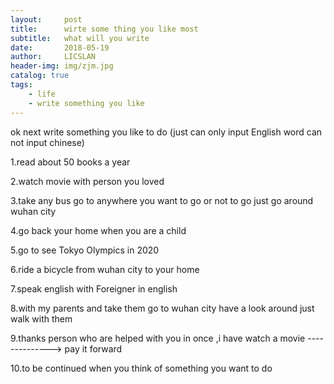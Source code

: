 ```yaml
---
layout:     post
title:      wirte some thing you like most
subtitle:   what will you write
date:       2018-05-19
author:     LICSLAN
header-img: img/zjm.jpg
catalog: true
tags:
    - life
    - write something you like
---
```


ok next write something you like to do  (just can only input English word can not input chinese)

1.read about 50 books a year

2.watch movie with person you loved

3.take any bus go to anywhere you want to go or not to go just go around wuhan city

4.go back your home when you are a child 

5.go to see Tokyo Olympics  in 2020

6.ride a bicycle from wuhan city to your home

7.speak english with Foreigner in english

8.with my parents and take them go to wuhan city have a look around just walk with them

9.thanks person who are helped with you in once ,i have watch a movie --------------> pay it forward

10.to be continued when you think of something you want to do 
